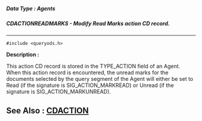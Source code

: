 ##### Data Type : Agents
##### CDACTIONREADMARKS - Modify Read Marks action CD record.
---
```
#include <queryods.h>
```
**Description :**

This action CD record is stored in the TYPE_ACTION field of an Agent.  When 
this action record is encountered, the unread marks for the documents selected 
by the query segment of the Agent will either be set to Read (if the signature 
is SIG_ACTION_MARKREAD) or Unread (if the signature is SIG_ACTION_MARKUNREAD).

**See Also :**
[CDACTION](/reference/Data/CDACTION)
---
